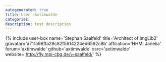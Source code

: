 ```yaml
---
autogenerated: true
title: User ›Axtimwalde
categories: 
description: test description
---
```


{% include user-box name='Stephan Saalfeld' title='Architect of ImgLib2' gravatar='a711a96ffa29c82f5614224ed6592c8b' affiliation='HHMI Janelia' forum='axtimwalde' github='axtimwalde' osrc='axtimwalde' website='http://fly.mpi-cbg.de/\~saalfeld/' %}
